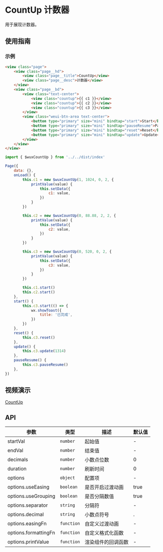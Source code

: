 # CountUp 计数器

用于展现计数器。

## 使用指南

### 示例

```html
<view class="page">
    <view class="page__hd">
        <view class="page__title">CountUp</view>
        <view class="page__desc">计数器</view>
    </view>
    <view class="page__bd">
        <view class="text-center">
            <view class="countup">{{ c1 }}</view>
            <view class="countup">{{ c2 }}</view>
            <view class="countup">{{ c3 }}</view>
        </view>
        <view class="weui-btn-area text-center">
            <button type="primary" size="mini" bindtap="start">Start</button>
            <button type="primary" size="mini" bindtap="pauseResume">Pause/Resume</button>
            <button type="primary" size="mini" bindtap="reset">Reset</button>
            <button type="primary" size="mini" bindtap="update">Update</button>
        </view>
    </view>
</view>
```

```js
import { $wuxCountUp } from '../../dist/index'

Page({
    data: {},
    onLoad() {
        this.c1 = new $wuxCountUp(1, 1024, 0, 2, {
            printValue(value) {
                this.setData({
                    c1: value,
                })
            }
        })

        this.c2 = new $wuxCountUp(0, 88.88, 2, 2, {
            printValue(value) {
                this.setData({
                    c2: value,
                })
            }
        })

        this.c3 = new $wuxCountUp(0, 520, 0, 2, {
            printValue(value) {
                this.setData({
                    c3: value,
                })
            }
        })

        this.c1.start()
        this.c2.start()
    },
    start() {
        this.c3.start(() => {
            wx.showToast({
                title: '已完成',
            })
        })
    },
    reset() {
        this.c3.reset()
    },
    update() {
        this.c3.update(1314)
    },
    pauseResume() {
        this.c3.pauseResume()
    },
})
```

## 视频演示

[CountUp](./_media/countup.mp4 ':include :type=iframe width=375px height=667px')

## API

| 参数 | 类型 | 描述 | 默认值 |
| --- | --- | --- | --- |
| startVal | <code>number</code> | 起始值 | - |
| endVal | <code>number</code> | 结束值 | - |
| decimals | <code>number</code> | 小数点位数 | 0 |
| duration | <code>number</code> | 刷新时间 | 0 |
| options | <code>object</code> | 配置项 | - |
| options.useEasing | <code>boolean</code> | 是否开启过渡动画 | true |
| options.useGrouping | <code>boolean</code> | 是否分隔数值 | true |
| options.separator | <code>string</code> | 分隔符 | - |
| options.decimal | <code>string</code> | 小数点符号 | . |
| options.easingFn | <code>function</code> | 自定义过渡动画 | - |
| options.formattingFn | <code>function</code> | 自定义格式化函数 | - |
| options.printValue | <code>function</code> | 渲染组件的回调函数 | - |